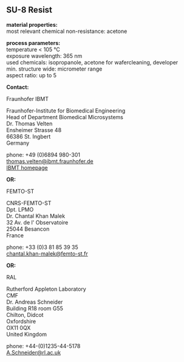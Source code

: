 ## SU-8 Resist

__material properties:__	  
most relevant chemical non-resistance:	acetone  



__process parameters:__  	
temperature	< 105 °C  
exposure wavelength:	365 nm  
used chemicals:	isopropanole, acetone for wafercleaning, developer  	
min. structure wide:	micrometer range  
aspect ratio:	up to 5
<!--break-->
__Contact:__

Fraunhofer IBMT

Fraunhofer-Institute for Biomedical Engineering  
Head of Department Biomedical Microsystems  
Dr. Thomas Velten  
Ensheimer Strasse 48   
66386 St. Ingbert   
Germany  

phone: +49 (0)6894 980-301  
thomas.velten@ibmt.fraunhofer.de  
[IBMT homepage](http://www.ibmt.fraunhofer.de/fhg/ibmt_en/biomedical_engineering/biomedical_microsystems/microsensors_microfluidics/index.jsp)  

__OR:__

FEMTO-ST

CNRS-FEMTO-ST  
Dpt. LPMO  
Dr. Chantal Khan Malek  
32 Av. de l' Observatoire  
25044 Besancon  
France  

phone: +33 (0)3 81 85 39 35  
chantal.khan-malek@femto-st.fr

__OR:__


RAL

Rutherford Appleton Laboratory  
CMF  
Dr. Andreas Schneider  
Building R18 room G55   
Chilton, Didcot   
Oxfordshire   
OX11 0QX   
United Kingdom  

phone: +44-(0)1235-44-5178  
A.Schneider@rl.ac.uk